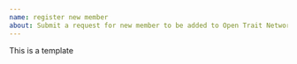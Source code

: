 ```yaml
---
name: register new member
about: Submit a request for new member to be added to Open Trait Network.
---
```


This is a template



